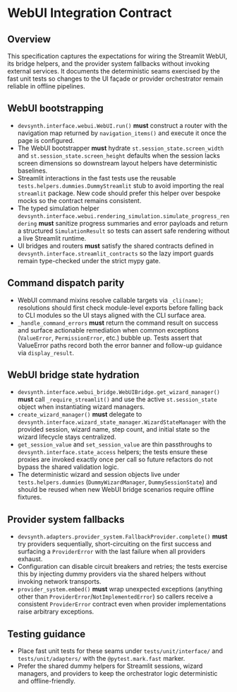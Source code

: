 # WebUI Integration Contract

## Overview

This specification captures the expectations for wiring the Streamlit WebUI,
its bridge helpers, and the provider system fallbacks without invoking external
services. It documents the deterministic seams exercised by the fast unit tests
so changes to the UI façade or provider orchestrator remain reliable in offline
pipelines.

## WebUI bootstrapping

* `devsynth.interface.webui.WebUI.run()` **must** construct a router with the
  navigation map returned by `navigation_items()` and execute it once the page
  is configured.
* The WebUI bootstrapper **must** hydrate `st.session_state.screen_width` and
  `st.session_state.screen_height` defaults when the session lacks screen
  dimensions so downstream layout helpers have deterministic baselines.
* Streamlit interactions in the fast tests use the reusable
  `tests.helpers.dummies.DummyStreamlit` stub to avoid importing the real
  `streamlit` package. New code should prefer this helper over bespoke mocks so
  the contract remains consistent.
* The typed simulation helper
  `devsynth.interface.webui.rendering_simulation.simulate_progress_rendering`
  **must** sanitize progress summaries and error payloads and return a
  structured `SimulationResult` so tests can assert safe rendering without a
  live Streamlit runtime.
* UI bridges and routers **must** satisfy the shared contracts defined in
  `devsynth.interface.streamlit_contracts` so the lazy import guards remain
  type-checked under the strict mypy gate.

## Command dispatch parity

* WebUI command mixins resolve callable targets via `_cli(name)`; resolutions
  should first check module-level exports before falling back to CLI modules so
  the UI stays aligned with the CLI surface area.
* `_handle_command_errors` **must** return the command result on success and
  surface actionable remediation when common exceptions (`ValueError`,
  `PermissionError`, etc.) bubble up. Tests assert that ValueError paths record
  both the error banner and follow-up guidance via `display_result`.

## WebUI bridge state hydration

* `devsynth.interface.webui_bridge.WebUIBridge.get_wizard_manager()` **must**
  call `_require_streamlit()` and use the active `st.session_state` object when
  instantiating wizard managers.
* `create_wizard_manager()` **must** delegate to
  `devsynth.interface.wizard_state_manager.WizardStateManager` with the
  provided session, wizard name, step count, and initial state so the wizard
  lifecycle stays centralized.
* `get_session_value` and `set_session_value` are thin passthroughs to
  `devsynth.interface.state_access` helpers; the tests ensure these proxies are
  invoked exactly once per call so future refactors do not bypass the shared
  validation logic.
* The deterministic wizard and session objects live under
  `tests.helpers.dummies` (`DummyWizardManager`, `DummySessionState`) and should
  be reused when new WebUI bridge scenarios require offline fixtures.

## Provider system fallbacks

* `devsynth.adapters.provider_system.FallbackProvider.complete()` **must** try
  providers sequentially, short-circuiting on the first success and surfacing a
  `ProviderError` with the last failure when all providers exhaust.
* Configuration can disable circuit breakers and retries; the tests exercise
  this by injecting dummy providers via the shared helpers without invoking
  network transports.
* `provider_system.embed()` **must** wrap unexpected exceptions (anything other
  than `ProviderError`/`NotImplementedError`) so callers receive a consistent
  `ProviderError` contract even when provider implementations raise arbitrary
  exceptions.

## Testing guidance

* Place fast unit tests for these seams under `tests/unit/interface/` and
  `tests/unit/adapters/` with the `@pytest.mark.fast` marker.
* Prefer the shared dummy helpers for Streamlit sessions, wizard managers, and
  providers to keep the orchestrator logic deterministic and offline-friendly.
